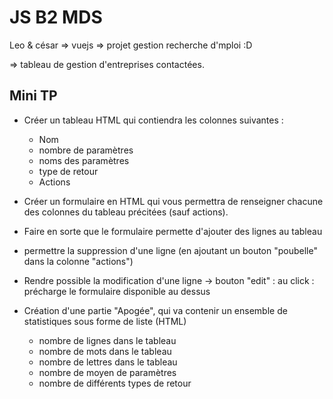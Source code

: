 # JS B2 MDS

Leo & césar => vuejs => projet gestion recherche d'mploi :D

=> tableau de gestion d'entreprises contactées.


## Mini TP

- Créer un tableau HTML qui contiendra les colonnes suivantes : 
    - Nom
    - nombre de paramètres
    - noms des paramètres
    - type de retour
    - Actions
- Créer un formulaire en HTML qui vous permettra de renseigner chacune des colonnes du tableau précitées (sauf actions).

- Faire en sorte que le formulaire permette d'ajouter des lignes au tableau
- permettre la suppression d'une ligne (en ajoutant un bouton "poubelle" dans la colonne "actions") 

- Rendre possible la modification d'une ligne -> bouton "edit" : au click : précharge le formulaire disponible au dessus

- Création d'une partie "Apogée", qui va contenir un ensemble de statistiques sous forme de liste (HTML)
    - nombre de lignes dans le tableau
    - nombre de mots dans le tableau
    - nombre de lettres dans le tableau
    - nombre de moyen de paramètres
    - nombre de différents types de retour